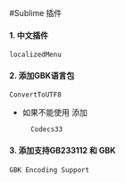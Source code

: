 #Sublime 插件

#### 1. 中文插件

	localizedMenu

#### 2. 添加GBK语言包
		
	ConvertToUTF8

- 如果不能使用 添加 
				
		Codecs33
	
#### 3. 添加支持GB233112 和 GBK
	
	GBK Encoding Support
		
		